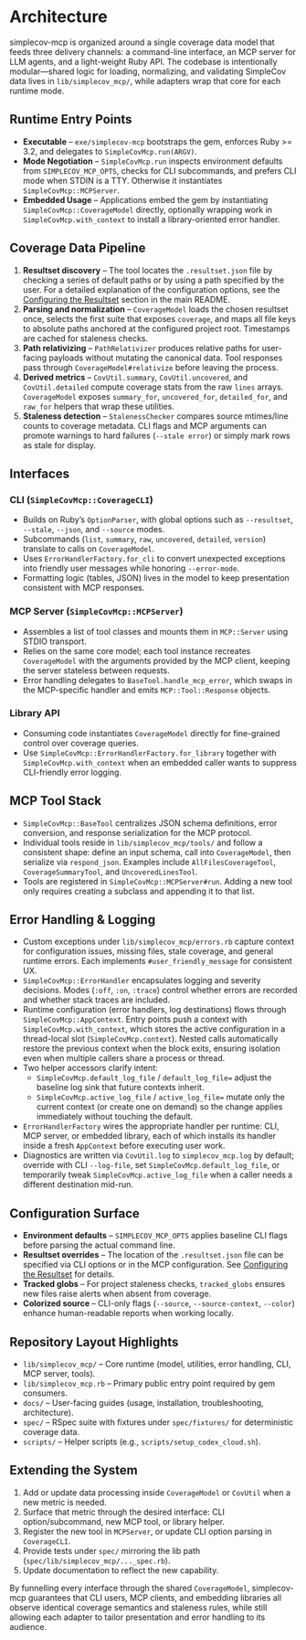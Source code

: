 # Architecture

simplecov-mcp is organized around a single coverage data model that feeds three delivery channels: a command-line interface, an MCP server for LLM agents, and a light-weight Ruby API. The codebase is intentionally modular—shared logic for loading, normalizing, and validating SimpleCov data lives in `lib/simplecov_mcp/`, while adapters wrap that core for each runtime mode.

## Runtime Entry Points

- **Executable** – `exe/simplecov-mcp` bootstraps the gem, enforces Ruby >= 3.2, and delegates to `SimpleCovMcp.run(ARGV)`.
- **Mode Negotiation** – `SimpleCovMcp.run` inspects environment defaults from `SIMPLECOV_MCP_OPTS`, checks for CLI subcommands, and prefers CLI mode when STDIN is a TTY. Otherwise it instantiates `SimpleCovMcp::MCPServer`.
- **Embedded Usage** – Applications embed the gem by instantiating `SimpleCovMcp::CoverageModel` directly, optionally wrapping work in `SimpleCovMcp.with_context` to install a library-oriented error handler.

## Coverage Data Pipeline

1. **Resultset discovery** – The tool locates the `.resultset.json` file by checking a series of default paths or by using a path specified by the user. For a detailed explanation of the configuration options, see the [Configuring the Resultset](../README.md#configuring-the-resultset) section in the main README.
2. **Parsing and normalization** – `CoverageModel` loads the chosen resultset once, selects the first suite that exposes `coverage`, and maps all file keys to absolute paths anchored at the configured project root. Timestamps are cached for staleness checks.
3. **Path relativizing** – `PathRelativizer` produces relative paths for user-facing payloads without mutating the canonical data. Tool responses pass through `CoverageModel#relativize` before leaving the process.
4. **Derived metrics** – `CovUtil.summary`, `CovUtil.uncovered`, and `CovUtil.detailed` compute coverage stats from the raw `lines` arrays. `CoverageModel` exposes `summary_for`, `uncovered_for`, `detailed_for`, and `raw_for` helpers that wrap these utilities.
5. **Staleness detection** – `StalenessChecker` compares source mtimes/line counts to coverage metadata. CLI flags and MCP arguments can promote warnings to hard failures (`--stale error`) or simply mark rows as stale for display.

## Interfaces

### CLI (`SimpleCovMcp::CoverageCLI`)

- Builds on Ruby’s `OptionParser`, with global options such as `--resultset`, `--stale`, `--json`, and `--source` modes.
- Subcommands (`list`, `summary`, `raw`, `uncovered`, `detailed`, `version`) translate to calls on `CoverageModel`.
- Uses `ErrorHandlerFactory.for_cli` to convert unexpected exceptions into friendly user messages while honoring `--error-mode`.
- Formatting logic (tables, JSON) lives in the model to keep presentation consistent with MCP responses.

### MCP Server (`SimpleCovMcp::MCPServer`)

- Assembles a list of tool classes and mounts them in `MCP::Server` using STDIO transport.
- Relies on the same core model; each tool instance recreates `CoverageModel` with the arguments provided by the MCP client, keeping the server stateless between requests.
- Error handling delegates to `BaseTool.handle_mcp_error`, which swaps in the MCP-specific handler and emits `MCP::Tool::Response` objects.

### Library API

- Consuming code instantiates `CoverageModel` directly for fine-grained control over coverage queries.
- Use `SimpleCovMcp::ErrorHandlerFactory.for_library` together with `SimpleCovMcp.with_context` when an embedded caller wants to suppress CLI-friendly error logging.

## MCP Tool Stack

- `SimpleCovMcp::BaseTool` centralizes JSON schema definitions, error conversion, and response serialization for the MCP protocol.
- Individual tools reside in `lib/simplecov_mcp/tools/` and follow a consistent shape: define an input schema, call into `CoverageModel`, then serialize via `respond_json`. Examples include `AllFilesCoverageTool`, `CoverageSummaryTool`, and `UncoveredLinesTool`.
- Tools are registered in `SimpleCovMcp::MCPServer#run`. Adding a new tool only requires creating a subclass and appending it to that list.

## Error Handling & Logging

- Custom exceptions under `lib/simplecov_mcp/errors.rb` capture context for configuration issues, missing files, stale coverage, and general runtime errors. Each implements `#user_friendly_message` for consistent UX.
- `SimpleCovMcp::ErrorHandler` encapsulates logging and severity decisions. Modes (`:off`, `:on`, `:trace`) control whether errors are recorded and whether stack traces are included.
- Runtime configuration (error handlers, log destinations) flows through `SimpleCovMcp::AppContext`. Entry points push a context with `SimpleCovMcp.with_context`, which stores the active configuration in a thread-local slot (`SimpleCovMcp.context`). Nested calls automatically restore the previous context when the block exits, ensuring isolation even when multiple callers share a process or thread.
- Two helper accessors clarify intent:
  - `SimpleCovMcp.default_log_file` / `default_log_file=` adjust the baseline log sink that future contexts inherit.
  - `SimpleCovMcp.active_log_file` / `active_log_file=` mutate only the current context (or create one on demand) so the change applies immediately without touching the default.
- `ErrorHandlerFactory` wires the appropriate handler per runtime: CLI, MCP server, or embedded library, each of which installs its handler inside a fresh `AppContext` before executing user work.
- Diagnostics are written via `CovUtil.log` to `simplecov_mcp.log` by default; override with CLI `--log-file`, set `SimpleCovMcp.default_log_file`, or temporarily tweak `SimpleCovMcp.active_log_file` when a caller needs a different destination mid-run.

## Configuration Surface

- **Environment defaults** – `SIMPLECOV_MCP_OPTS` applies baseline CLI flags before parsing the actual command line.
- **Resultset overrides** – The location of the `.resultset.json` file can be specified via CLI options or in the MCP configuration. See [Configuring the Resultset](../README.md#configuring-the-resultset) for details.
- **Tracked globs** – For project staleness checks, `tracked_globs` ensures new files raise alerts when absent from coverage.
- **Colorized source** – CLI-only flags (`--source`, `--source-context`, `--color`) enhance human-readable reports when working locally.

## Repository Layout Highlights

- `lib/simplecov_mcp/` – Core runtime (model, utilities, error handling, CLI, MCP server, tools).
- `lib/simplecov_mcp.rb` – Primary public entry point required by gem consumers.
- `docs/` – User-facing guides (usage, installation, troubleshooting, architecture).
- `spec/` – RSpec suite with fixtures under `spec/fixtures/` for deterministic coverage data.
- `scripts/` – Helper scripts (e.g., `scripts/setup_codex_cloud.sh`).

## Extending the System

1. Add or update data processing inside `CoverageModel` or `CovUtil` when a new metric is needed.
2. Surface that metric through the desired interface: CLI option/subcommand, new MCP tool, or library helper.
3. Register the new tool in `MCPServer`, or update CLI option parsing in `CoverageCLI`.
4. Provide tests under `spec/` mirroring the lib path (`spec/lib/simplecov_mcp/..._spec.rb`).
5. Update documentation to reflect the new capability.

By funnelling every interface through the shared `CoverageModel`, simplecov-mcp guarantees that CLI users, MCP clients, and embedding libraries all observe identical coverage semantics and staleness rules, while still allowing each adapter to tailor presentation and error handling to its audience.
